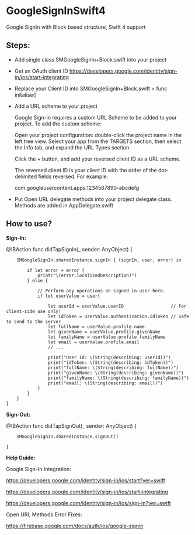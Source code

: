 # GoogleSignInSwift4
Google SignIn with Block based structure, Swift 4 support

## Steps:
- Add single class SMGoogleSignIn+Block.swift into your project

- Get an OAuth client ID
https://developers.google.com/identity/sign-in/ios/start-integrating

- Replace your Client ID into SMGoogleSignIn+Block.swift  > func initalise() 

- Add a URL scheme to your project

    Google Sign-in requires a custom URL Scheme to be added to your project. To add the custom scheme:

    Open your project configuration: double-click the project name in the left tree view. Select your app from the TARGETS section, then select the Info tab, and expand the URL Types section.

    Click the + button, and add your reversed client ID as a URL scheme.

    The reversed client ID is your client ID with the order of the dot-delimited fields reversed. For example:

    com.googleusercontent.apps.1234567890-abcdefg

- Put Open URL delegate methods into your project delegate class. Methods are added in AppDelegate.swift

## How to use?

**Sign-In:**

@IBAction func didTapSignIn(_ sender: AnyObject) {
                               
        SMGoogleSignIn.sharedInstance.signIn { (signIn, user, error) in
                        
            if let error = error {
                print("\(error.localizedDescription)")
            } else {
                
                // Perform any operations on signed in user here.                
                if let userValue = user{
                    
                    let userId = userValue.userID                  // For client-side use only!
                    let idToken = userValue.authentication.idToken // Safe to send to the server
                    let fullName = userValue.profile.name
                    let givenName = userValue.profile.givenName
                    let familyName = userValue.profile.familyName
                    let email = userValue.profile.email
                    // ...
                    
                    print("User Id: \(String(describing: userId))")
                    print("idToken: \(String(describing: idToken))")
                    print("fullName: \(String(describing: fullName))")
                    print("givenName: \(String(describing: givenName))")
                    print("familyName: \(String(describing: familyName))")
                    print("email: \(String(describing: email))")
                }
            }
        }
    }
    
    
**Sign-Out:**

@IBAction func didTapSignOut(_ sender: AnyObject) {

        SMGoogleSignIn.sharedInstance.signOut()
        
    } 
    
**Help Guide:** 

 Google Sign-In Integration:
 
 https://developers.google.com/identity/sign-in/ios/start?ver=swift
 
 https://developers.google.com/identity/sign-in/ios/start-integrating
 
 https://developers.google.com/identity/sign-in/ios/sign-in?ver=swift
 
 
 Open URL Methods Error Fixes:
 
 https://firebase.google.com/docs/auth/ios/google-signin

